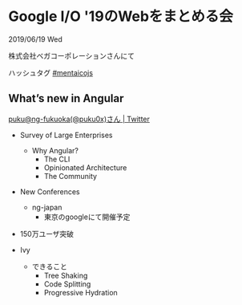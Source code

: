 # Google I/O '19のWebをまとめる会

2019/06/19 Wed

株式会社ベガコーポレーションさんにて

ハッシュタグ [#mentaicojs](https://twitter.com/search?q=%23mentaicojs)


## What’s new in Angular

[puku@ng-fukuoka(@puku0x)さん | Twitter](https://twitter.com/puku0x)

- Survey of Large Enterprises
  - Why Angular?
    - The CLI
    - Opinionated Architecture
    - The Community
- New Conferences
  - ng-japan
    - 東京のgoogleにて開催予定
- 150万ユーザ突破

- Ivy
  - できること
    - Tree Shaking
    - Code Splitting
    - Progressive Hydration